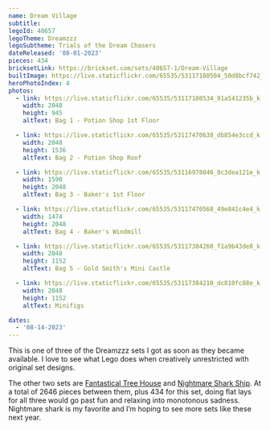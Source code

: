 ```yaml
---
name: Dream Village
subtitle:
legoId: 40657
legoTheme: Dreamzzz
legoSubtheme: Trials of the Dream Chasers
dateReleased: '08-01-2023'
pieces: 434
bricksetLink: https://brickset.com/sets/40657-1/Dream-Village
builtImage: https://live.staticflickr.com/65535/53117180504_50d8bcf742_k.jpg
heroPhotoIndex: 4
photos:
  - link: https://live.staticflickr.com/65535/53117180534_91a541235b_k.jpg
    width: 2048
    height: 945
    altText: Bag 1 - Potion Shop 1st Floor

  - link: https://live.staticflickr.com/65535/53117470638_db854e3ccd_k.jpg
    width: 2048
    height: 1536
    altText: Bag 2 - Potion Shop Roof

  - link: https://live.staticflickr.com/65535/53116978046_8c3dea121e_k.jpg
    width: 1590
    height: 2048
    altText: Bag 3 - Baker's 1st Floor

  - link: https://live.staticflickr.com/65535/53117470568_49e841c4e4_k.jpg
    width: 1474
    height: 2048
    altText: Bag 4 - Baker's Windmill

  - link: https://live.staticflickr.com/65535/53117384260_f1a9b43de8_k.jpg
    width: 2048
    height: 1152
    altText: Bag 5 - Gold Smith's Mini Castle

  - link: https://live.staticflickr.com/65535/53117384210_dc810fc88e_k.jpg
    width: 2048
    height: 1152
    altText: Minifigs

dates:
  - '08-14-2023'
---
```


This is one of three of the Dreamzzz sets I got as soon as they became available.
I love to see what Lego does when creatively unrestricted with original set designs.

The other two sets are [Fantastical Tree House](https://brickset.com/sets/71461-1/Fantastical-Tree-House) and [Nightmare Shark Ship](https://brickset.com/sets/71469-1/Nightmare-Shark-Ship).
At a total of 2646 pieces between them, plus 434 for this set, doing flat lays for all three would go past fun and relaxing into monotonous sadness.
Nightmare shark is my favorite and I’m hoping to see more sets like these next year.
